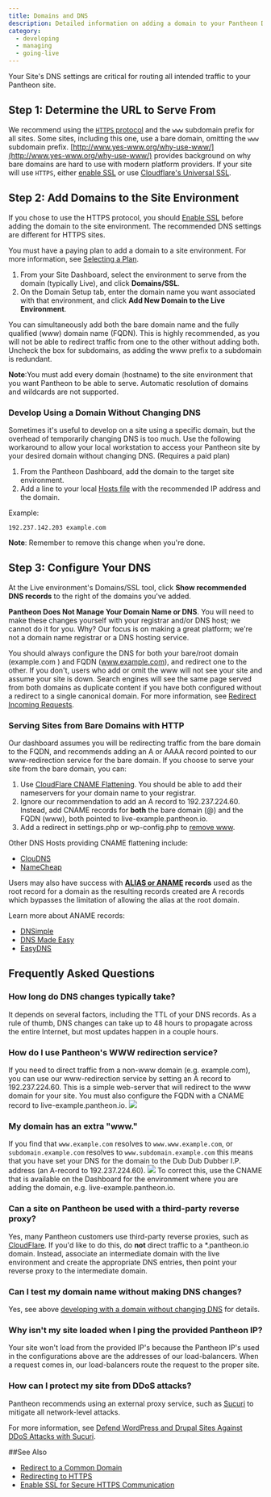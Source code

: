 ```yaml
---
title: Domains and DNS
description: Detailed information on adding a domain to your Pantheon Drupal or WordPress site.
category:
  - developing
  - managing
  - going-live
---
```

Your Site's DNS settings are critical for routing all intended traffic to your Pantheon site.

## Step 1: Determine the URL to Serve From

We recommend using the [`HTTPS` protocol](https://en.wikipedia.org/wiki/HTTPS) and the `www` subdomain prefix for all sites. Some sites, including this one, use a bare domain, omitting the `www` subdomain prefix. [http://www.yes-www.org/why-use-www/](http://www.yes-www.org/why-use-www/) provides background on why bare domains are hard to use with modern platform providers. If your site will use `HTTPS`, either [enable SSL](/docs/articles/sites/domains/adding-a-ssl-certificate-for-secure-https-communication/) or use [Cloudflare's Universal SSL](/docs/guides/ssl-with-cloudflare/).

## Step 2: Add Domains to the Site Environment
If you chose to use the HTTPS protocol, you should [Enable SSL](/docs/articles/sites/domains/adding-a-ssl-certificate-for-secure-https-communication/) before adding the domain to the site environment. The recommended DNS settings are different for HTTPS sites.

You must have a paying plan to add a domain to a site environment. For more information, see [Selecting a Plan](/docs/articles/sites/settings/selecting-a-plan/).

1. From your Site Dashboard, select the environment to serve from the domain (typically Live), and click **Domains/SSL**.
2. On the Domain Setup tab, enter the domain name you want associated with that environment, and click **Add New Domain to the Live Environment**.

You can simultaneously add both the bare domain name and the fully qualified (www) domain name (FQDN). This is highly recommended, as you will not be able to redirect traffic from one to the other without adding both. Uncheck the box for subdomains, as adding the www prefix to a subdomain is redundant.  

<div class="alert alert-warning" role="alert">
<strong>Note</strong>:You must add every domain (hostname) to the site environment that you want Pantheon to be able to serve. Automatic resolution of domains and wildcards are not supported.</div>

### Develop Using a Domain Without Changing DNS

Sometimes it's useful to develop on a site using a specific domain, but the overhead of temporarily changing DNS is too much. Use the following workaround to allow your local workstation to access your Pantheon site by your desired domain without changing DNS. (Requires a paid plan)

1. From the Pantheon Dashboard, add the domain to the target site environment.
2. Add a line to your local <a href="https://en.wikipedia.org/wiki/Hosts_(file)">Hosts file</a> with  the recommended IP address and the domain.

Example:

```
192.237.142.203 example.com
```

<div class="alert alert-warning" role="alert">
<strong>Note</strong>: Remember to remove this change when you're done.</div>

## Step 3: Configure Your DNS
At the Live environment's Domains/SSL tool, click  **Show recommended DNS records** to the right of the domains you've added.

**Pantheon Does Not Manage Your Domain Name or DNS**. You will need to make these changes yourself with your registrar and/or DNS host; we cannot do it for you. Why? Our focus is on making a great platform; we're not a domain name registrar or a DNS hosting service.

You should always configure the DNS for both your bare/root domain (example.com ) and FQDN (www.example.com), and redirect one to the other.  If you don't, users who add or omit the www will not see your site and assume your site is down.
Search engines will see the same page served from both domains as duplicate content if you have both configured without a redirect to a single canonical domain. For more information, see [Redirect Incoming Requests](/docs/articles/sites/code/redirect-incoming-requests/#redirect-to-a-common-domain).

### Serving Sites from Bare Domains with HTTP
Our dashboard assumes you will be redirecting traffic from the bare domain to the FQDN, and  recommends adding an A or AAAA record pointed to our www-redirection service for the bare domain. If you choose to serve your site from the bare domain, you can:

1. Use [CloudFlare CNAME Flattening](https://support.cloudflare.com/hc/en-us/articles/200169056-CNAME-Flattening-RFC-compliant-support-for-CNAME-at-the-root). You should be able to add their nameservers for your domain name to your registrar.
2. Ignore our recommendation to add an A record to 192.237.224.60. Instead, add CNAME records for **both** the bare domain (@) and the FQDN (www), both pointed to live-example.pantheon.io.
3. Add a redirect in settings.php or wp-config.php to [remove www](/docs/articles/sites/code/redirect-incoming-requests/#redirect-to-a-common-domain).

Other DNS Hosts providing CNAME flattening include:

*   [ClouDNS](https://www.cloudns.net/features/)
*   [NameCheap](https://www.namecheap.com/domains/freedns.aspx)

Users may also have success with **[ALIAS or ANAME](http://help.dnsmadeeasy.com/spry_menu/aname-records/) records** used as the root record for a domain as the resulting records created are A records which bypasses the limitation of allowing the alias at the root domain.

Learn more about ANAME records:

*   [DNSimple](http://support.dnsimple.com/articles/differences-between-a-cname-alias-url/)
*   [DNS Made Easy](http://www.dnsmadeeasy.com/services/aname-records/)
*   [EasyDNS](http://docs.easydns.com/aname-records/)



## Frequently Asked Questions

### How long do DNS changes typically take?

It depends on several factors, including the TTL of your DNS records. As a rule of thumb, DNS changes can take up to 48 hours to propagate across the entire Internet, but most updates happen in a couple hours.

### How do I use Pantheon's WWW redirection service?

If you need to direct traffic from a non-www domain (e.g. example.com), you can use our www-redirection service by setting an A record to 192.237.224.60. This is a simple web-server that will redirect to the www domain for your site. You must also configure the FQDN with a CNAME record to live-example.pantheon.io.
![](/source/docs/assets/images/desk_images/376194.png)

### My domain has an extra "www."

If you find that `www.example.com` resolves to `www.www.example.com`, or `subdomain.example.com` resolves to `www.subdomain.example.com` this means that you have set your DNS for the domain to the Dub Dub Dubber I.P. address (an A-record to 192.237.224.60).
![](/source/docs/assets/images/desk_images/376201.png)
To correct this, use the CNAME that is available on the Dashboard for the environment where you are adding the domain, e.g. live-example.pantheon.io.

### Can a site on Pantheon be used with a third-party reverse proxy?

Yes, many Pantheon customers use third-party reverse proxies, such as [CloudFlare](https://www.cloudflare.com/). If you'd like to do this, do **not** direct traffic to a \*.pantheon.io domain. Instead, associate an intermediate domain with the live environment and create the appropriate DNS entries, then point your reverse proxy to the intermediate domain.

### Can I test my domain name without making DNS changes?

Yes, see above [developing with a domain without changing DNS](/docs/articles/sites/domains/#develop_using_a_domain_without_changing_dns) for details.

### Why isn't my site loaded when I ping the provided Pantheon IP?

Your site won't load from the provided IP's because the Pantheon IP's used in the configurations above are the addresses of our load-balancers. When a request comes in, our load-balancers route the request to the proper site. 

<style type="text/css">.records dd {
  font-family: monospace;
}
</style>

### How can I protect my site from DDoS attacks?
Pantheon recommends using an external proxy service, such as [Sucuri](https://sucuri.net/) to mitigate all network-level attacks.

For more information, see [Defend WordPress and Drupal Sites Against DDoS Attacks with Sucuri](/docs/articles/sites/domains/defend-wordpress-and-drupal-with-sucuri).

##See Also

* [Redirect to a Common Domain](/docs/articles/sites/code/redirect-incoming-requests/#redirect-to-a-common-domain)
* [Redirecting to HTTPS](/docs/articles/sites/code/redirect-incoming-requests/#redirecting-to-https)
* [Enable SSL for Secure HTTPS Communication](/docs/articles/sites/domains/adding-a-ssl-certificate-for-secure-https-communication/)
